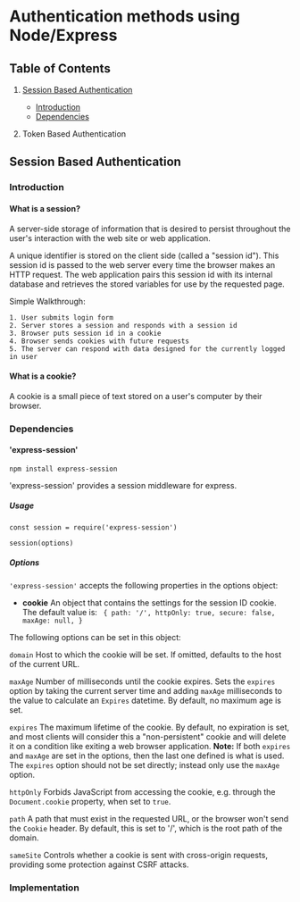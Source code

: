 # Authentication methods using Node/Express

## Table of Contents

1. [Session Based Authentication](#session-based-authentication)

   - [Introduction](#introduction)
   - [Dependencies](#dependencies)

2. Token Based Authentication

## Session Based Authentication

### Introduction

#### What is a session?

A server-side storage of information that is desired to persist throughout the user's interaction with the web site or web application.

A unique identifier is stored on the client side (called a "session id"). This session id is passed to the web server every time the browser makes an HTTP request. The web application pairs this session id with its internal database and retrieves the stored variables for use by the requested page.

Simple Walkthrough:

    1. User submits login form
    2. Server stores a session and responds with a session id
    3. Browser puts session id in a cookie
    4. Browser sends cookies with future requests
    5. The server can respond with data designed for the currently logged in user

#### What is a cookie?

A cookie is a small piece of text stored on a user's computer by their browser.

### Dependencies

#### 'express-session'

`npm install express-session`

'express-session' provides a session middleware for express.

##### Usage

`const session = require('express-session')`

`session(options)`

##### Options

`'express-session'` accepts the following properties in the options object:

- **cookie**
  An object that contains the settings for the session ID cookie. The default value is:
  ` { path: '/', httpOnly: true, secure: false, maxAge: null, }`

The following options can be set in this object:

`domain`
Host to which the cookie will be set. If omitted, defaults to the host of the current URL.

`maxAge`
Number of milliseconds until the cookie expires. Sets the `expires` option by taking the
current server time and adding `maxAge` milliseconds to the value to calculate an `Expires`
datetime. By default, no maximum age is set.

`expires`
The maximum lifetime of the cookie. By default, no expiration is set, and most clients will
consider this a "non-persistent" cookie and will delete it on a condition like exiting a web
browser application.
**Note:** If both `expires` and `maxAge` are set in the options, then the last one defined is
what is used. The `expires` option should not be set directly; instead only use the `maxAge`
option.

`httpOnly`
Forbids JavaScript from accessing the cookie, e.g. through the `Document.cookie` property, when
set to `true`.

`path`
A path that must exist in the requested URL, or the browser won't send the `Cookie` header. By default,
this is set to '/', which is the root path of the domain.

`sameSite`
Controls whether a cookie is sent with cross-origin requests, providing some protection against
CSRF attacks.

### Implementation
